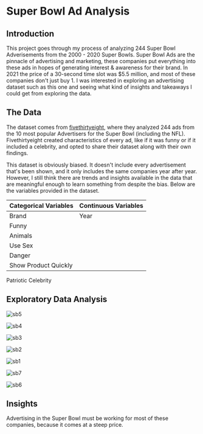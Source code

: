 # Super Bowl Ad Analysis

## Introduction
  
This project goes through my process of analyzing 244 Super Bowl Adverisements from the 2000 - 2020 Super Bowls.  Super Bowl Ads are the pinnacle of advertising and marketing, these companies put everything into these ads in hopes of generating interest & awareness for their brand.  In 2021 the price of a 30-second time slot was $5.5 million, and most of these companies don't just buy 1.  I was interested in exploring an advertising dataset such as this one and seeing what kind of insights and takeaways I could get from exploring the data.

## The Data
The dataset comes from [fivethirtyeight](https://projects.fivethirtyeight.com/super-bowl-ads/), where they analyzed 244 ads from the 10 most popular Advertisers for the Super Bowl (including the NFL).  Fivethirtyeight created characteristics of every ad, like if it was funny or if it included a celebrity, and opted to share their dataset along with their own findings.

This dataset is obviously biased.  It doesn't include every advertisement that's been shown, and it only includes the same companies year after year.  However, I still think there are trends and insights available in the data that are meaningful enough to learn something from despite the bias.  Below are the variables provided in the dataset.

Categorical Variables      | Continuous Variables    
-------------------------- | ---------------------- 
Brand | Year  
Funny               | 
Animals           | 
Use Sex         | 
Danger  | 
Show Product Quickly          | 
Patriotic
Celebrity

## Exploratory Data Analysis

![sb5](https://user-images.githubusercontent.com/16946556/107553039-1a3f9c00-6b89-11eb-8760-833edc568b81.png)

![sb4](https://user-images.githubusercontent.com/16946556/107553041-1ad83280-6b89-11eb-9880-57e24e1db415.png)

![sb3](https://user-images.githubusercontent.com/16946556/107553043-1ad83280-6b89-11eb-9d29-a68bc57cb198.png)

![sb2](https://user-images.githubusercontent.com/16946556/107553046-1b70c900-6b89-11eb-8d07-8a97b6bbd12a.png)

![sb1](https://user-images.githubusercontent.com/16946556/107553049-1b70c900-6b89-11eb-973d-2af29f0f17ec.png)

![sb7](https://user-images.githubusercontent.com/16946556/107553050-1c095f80-6b89-11eb-9e5f-3e7871f123b9.png)

![sb6](https://user-images.githubusercontent.com/16946556/107553051-1c095f80-6b89-11eb-8bb7-e3c585c65398.png)

## Insights
Advertising in the Super Bowl must be working for most of these companies, because it comes at a steep price.  
